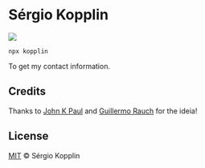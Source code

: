 # Sérgio Kopplin

![](https://raw.githubusercontent.com/sergiokopplin/kopplin/main/kopplin.gif)

```console
npx kopplin
```

To get my contact information.

## Credits

Thanks to [John K Paul](https://github.com/johnkpaul/johnkpaul) and [Guillermo Rauch](https://github.com/rauchg/rauchg) for the ideia!

## License

[MIT](https://github.com/sergiokopplin/licenses/blob/master/MIT-LICENSE.md) &copy; Sérgio Kopplin
